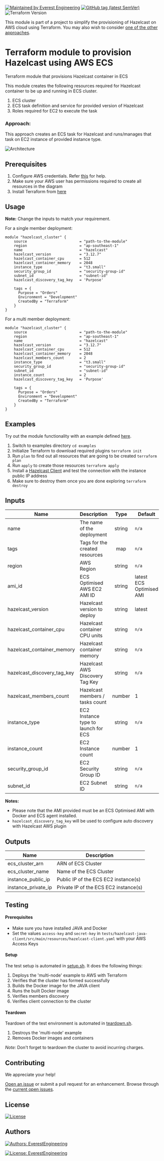 [![Maintained by Everest Engineering](https://img.shields.io/badge/maintained%20by-everest.engineering-%235849a6.svg)](https://github.com/everest-engineering/)
[![GitHub tag (latest SemVer)](https://img.shields.io/github/tag/everest-engineering/terraform-aws-hazelcast-ecs.svg?label=latest)](https://github.com/everest-engineering/terraform-aws-hazelcast-ecs/releases/latest)
![Terraform Version](https://img.shields.io/badge/tf-%3E%3D0.12.0-blue.svg)

This module is part of a project to simplify the provisioning of Hazelcast on AWS cloud using Terraform. You may also wish to consider [one of the other approaches](https://github.com/everest-engineering/terraform-aws-hazelcast).

# Terraform module to provision Hazelcast using AWS ECS

Terraform module that provisions Hazelcast container in ECS

This module creates the following resources required for Hazelcast container to be up and running in ECS cluster.

1. ECS cluster
2. ECS task definition and service for provided version of Hazelcast
3. Roles required for EC2 to execute the task

### Approach:

This approach creates an ECS task for Hazelcast and runs/manages that task on EC2 instance of provided instance type.

![Architecture](https://github.com/everest-engineering/terraform-aws-hazelcast-ecs/blob/master/diagrams/hazelcast_imdg_on_ecs.png?raw=true)

## Prerequisites

1. Configure AWS credentials. Refer [this](https://docs.aws.amazon.com/amazonswf/latest/awsrbflowguide/set-up-creds.html) for help.
2. Make sure your AWS user has permissions required to create all resources in the diagram
3. Install Terraform from [here](https://learn.hashicorp.com/terraform/getting-started/install.html)

## Usage

**Note:**
Change the inputs to match your requirement.

For a single member deployment:

```hcl
module "hazelcast_cluster" {
    source                        = "path-to-the-module"
    region                        = "ap-southeast-1"
    name                          = "hazelcast"
    hazelcast_version             = "3.12.7"
    hazelcast_container_cpu       = 512
    hazelcast_container_memory    = 2048
    instance_type                 = "t3.small"
    security_group_id             = "security-group-id"
    subnet_id                     = "subnet-id"
    hazelcast_discovery_tag_key   = 'Purpose'

    tags = {
      Purpose = "Orders"
      Environment = "Development"
      CreatedBy = "Terraform"
    }
}
```

For a multi member deployment:

```hcl
module "hazelcast_cluster" {
    source                        = "path-to-the-module"
    region                        = "ap-southeast-1"
    name                          = "hazelcast"
    hazelcast_version             = "3.12.7"
    hazelcast_container_cpu       = 512
    hazelcast_container_memory    = 2048
    hazelcast_members_count       = 2
    instance_type                 = "t3.small"
    security_group_id             = "security-group-id"
    subnet_id                     = "subnet-id"
    instance_count                = 2
    hazelcast_discovery_tag_key   = 'Purpose'

    tags = {
      Purpose = "Orders"
      Environment = "Development"
      CreatedBy = "Terraform"
    }
}
```

## Examples

Try out the module functionality with an example defined [here](examples/single-node/main.tf).

1. Switch to examples directory `cd examples`
2. Initialize Terraform to download required plugins `terraform init`
3. Run `plan` to find out all resources that are going to be created `terraform plan`
4. Run `apply` to create those resources `terraform apply`
5. Install a [Hazelcast Client](https://hazelcast.org/imdg/clients-languages/) and test the connection
   with the instance public IP address
6. Make sure to destroy them once you are done exploring `terraform destroy`

## Inputs

| Name                        | Description                         |  Type  | Default                  | Required |
| --------------------------- | ----------------------------------- | :----: | ------------------------ | :------: |
| name                        | The name of the deployment          | string | `n/a`                    |   yes    |
| tags                        | Tags for the created resources      |  map   | `n/a`                    |   yes    |
| region                      | AWS Region                          | string | `n/a`                    |   yes    |
| ami_id                      | ECS Optimised AWS EC2 AMI ID        | string | latest ECS Optimised AMI |    no    |
| hazelcast_version           | Hazelcast version to deploy         | string | latest                   |   yes    |
| hazelcast_container_cpu     | Hazelcast container CPU units       | string | `n/a`                    |   yes    |
| hazelcast_container_memory  | Hazelcast container memory          | string | `n/a`                    |   yes    |
| hazelcast_discovery_tag_key | Hazelcast AWS Discovery Tag Key     | string | `n/a`                    |   yes    |
| hazelcast_members_count     | Hazelcast members / tasks count     | number | 1                        |    no    |
| instance_type               | EC2 Instance type to launch for ECS | string | `n/a`                    |   yes    |
| instance_count              | EC2 Instance count                  | number | 1                        |    no    |
| security_group_id           | EC2 Security Group ID               | string | `n/a`                    |   yes    |
| subnet_id                   | EC2 Subnet ID                       | string | `n/a`                    |   yes    |

**Notes:**

- Please note that the AMI provided must be an ECS Optimised AMI with Docker and ECS agent installed.
- `hazelcast_discovery_tag_key` will be used to configure auto discovery with Hazelcast AWS plugin

## Outputs

| Name                | Description                           |
| ------------------- | ------------------------------------- |
| ecs_cluster_arn     | ARN of ECS Cluster                    |
| ecs_cluster_name    | Name of the ECS Cluster               |
| instance_public_ip  | Public IP of the ECS EC2 instance(s)  |
| instance_private_ip | Private IP of the ECS EC2 instance(s) |

## Testing

#### Prerequisites

- Make sure you have installed JAVA and Docker
- Set the values `access-key` and `secret-key` in `tests/hazelcast-java-client/src/main/resources/hazelcast-client.yaml`
  with your AWS Access Keys

#### Setup

The test setup is automated in [setup.sh](tests/setup.sh). It does the following things:

1. Deploys the 'multi-node' example to AWS with Terraform
2. Verifies that the cluster has formed successfully
3. Builds the Docker image for the JAVA client
4. Runs the built Docker image
5. Verifies members discovery
6. Verifies client connection to the cluster

#### Teardown

Teardown of the test environment is automated in [teardown.sh](tests/teardown.sh).

1. Destroys the 'multi-node' example
2. Removes Docker images and containers

_Note:_ Don't forget to teardown the cluster to avoid incurring charges.

## Contributing

We appreciate your help!

[Open an issue](https://github.com/everest-engineering/terraform-aws-hazelcast-ecs/issues/new/choose) or submit a pull request for an enhancement.
Browse through the
[current open issues](https://github.com/everest-engineering/terraform-aws-hazelcast-ecs/issues).

## License

[![License](https://img.shields.io/badge/License-Apache%202.0-blue.svg)](https://opensource.org/licenses/Apache-2.0)

## Authors

[![Authors: EverestEngineering](https://github.com/everest-engineering/terraform-aws-hazelcast-ecs/blob/master/diagrams/banner.png?raw=true)](https://everest.engineering)

[![License: EverestEngineering](https://img.shields.io/badge/Copyright%20%C2%A9-EVERESTENGINEERING-blue)](https://everest.engineering)
